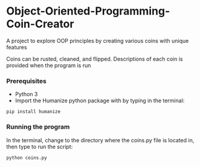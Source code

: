 # Object-Oriented-Programming-Coin-Creator

A project to explore OOP principles by creating various coins with unique features

Coins can be rusted, cleaned, and flipped. Descriptions of each coin is provided when the program is run


### Prerequisites

 * Python 3
 * Import the Humanize python package with by typing in the terminal:
 
```
pip install humanize
```

### Running the program
 
 In the terminal, change to the directory where the coins.py file is located in, then type to run the script:

```
python coins.py
```
